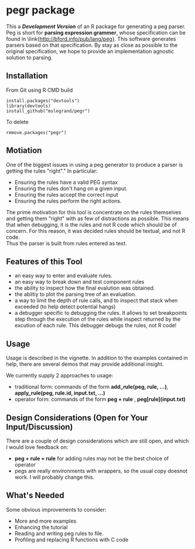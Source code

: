 pegr package
====

This a ***Development Version*** of an R package for generating a peg parser. Peg is short for
**parsing expression grammer**, whose specification can be found in \link{http://bford.info/pub/lang/peg}. 
This software generates parsers based on that specification. By stay as close as possible to the 
original specification, we hope to provide an implementation agnostic solution to parsing. 

Installation
-----

From Git using R CMD build
```
install.packages("devtools")
library(devtools)
install_github("mslegrand/pegr")

```
To delete
```
remove.packages("pegr")
```

Motiation
------

One of the biggest issues in using a peg generator to produce a parser is getting the rules "right"."
In particular:
* Ensuring the rules have a valid PEG syntax
* Ensuring the rules don't hang on a given input.
* Ensuring the rules accept the correct input
* Ensuring the rules perform the right actions.

The prime motivation for this tool is concentrate on the rules themselves and getting them "right" with as
few of distractions as possible. This means that when debugging, it is the rules and not R code which should be of 
concern. For this reason, it was decided rules should be textual, and not R code.  
Thus the parser is built from rules entered as text.


Features of this Tool
-------
*  an easy way to enter and evaluate rules. 
*  an easy way to break down and test component rules
*  the ability to inspect how the final evalution was obtained.
*  the abiltiy to plot the parsing tree of an evaluation.
*  a way to limit the depth of rule calls, and to inspect that stack when exceeded (to help detect potential hangs)
*  a debugger specific to debugging the rules.  It allows to set breakpoints step through the execution of the rules while inspect returned by the excution of each rule. This debugger debugs the rules, not R code!

Usage
-------

Usage is described in the vignette.   In addition to the examples contained in help,
there are several demos that may provide additional insight.

We currently supply 2 approaches to usage:
* traditional form: commands of the form **add_rule(peg, rule, ...)**, **apply_rule(peg, rule.id, input.txt, ...)**
* operator form: commands of the form **peg + rule** , **peg\[rule](input.txt)**

Design Considerations (Open for Your Input/Discussion)
---------
There are a couple of design considerations which are still open, and which I would love feedback on:
* **peg + rule + rule** for adding rules may not be the best choice of operator
* pegs are really environments with wrappers, so the usual copy doesnot work. I will probably change this.

What's Needed
-------

Some obvious  improvements to consider:
*  More and more examples
*  Enhancing the tutorial
*  Reading and writing peg rules to file. 
*  Profiling and replacing R functions with C code




